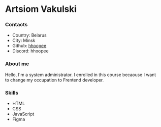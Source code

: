 # Artsiom Vakulski

### Contacts
* Country: Belarus
* City: Minsk
* Github: [hhoopee](https://github.com/hhoopee)
* Discord: hhoopee

### About me
Hello, I'm a system administrator. I enrolled in this course becaouse I want to change my occupation to Frentend developer.

### Skills
* HTML
* CSS
* JavaScript
* Figma